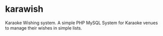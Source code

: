 # karawish
Karaoke Wishing system. A simple PHP MySQL System for Karaoke venues to manage their wishes in simple lists.
